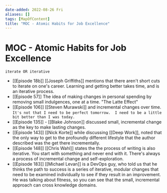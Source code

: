 ```yaml
---
date-added: 2022-08-26 Fri
aliases: []
tags: [MapOfContent]
title: "MOC - Atomic Habits for Job Excellence"
---
```


# MOC - Atomic Habits for Job Excellence
```query
iterate OR iterative
```
- [[Episode 18b]] [[Joseph Griffiths]] mentions that there aren't short cuts to iterate on one's career. Learning and getting better takes time, and is an iterative process.
- [[Episode 57]] The idea of making changes in personal spending by removing small indulgences, one at a time. "The Latte Effect"
- [[Episode 106]] [[Steven Murawski]] and incremental changes over time.  
	`It's not that I need to be perfect tomorrow.  I need to be a little bit better than I was today.`
- [[Episode 135]] - [[Blake Johnson]] discussed small, incremental change as the key to make lasting changes.
- [[Episode 143]] [[Nick Korte]] while discussing [[Deep Work]], noted that the only way to get to the profoundly different lifestyle that the author described was the get there incrementally.
- [[Episode 148]] [[Chris Wahl]] states the the process of writing is also iterative. You start with something and never end with it. There's always a process of incremental change and self-exploration.
- [[Episode 183]] [[Michael Levan]] is a DevOps guy, who told us that he thinks the path to success is a series of iterative, modular changes that need to be examined individually to see if they result in an improvement. He was talking about fitness, so you can see that the small, incremental approach can cross knowledge domains.
